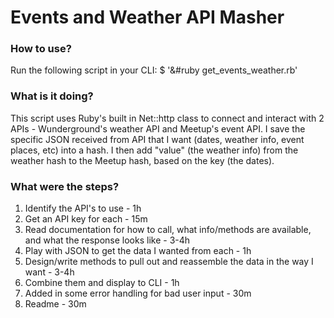 Events and Weather API Masher
==============================


### How to use?
Run the following script in your CLI:
$ '&#ruby get_events_weather.rb'


### What is it doing?
This script uses Ruby's built in Net::http class to connect and interact with 2
APIs - Wunderground's weather API and Meetup's event API.
I save the specific JSON received from API that I want (dates, weather info, event places, etc) into a hash.
I then add "value" (the weather info) from the weather hash to the Meetup hash, based on the key (the dates).

### What were the steps?
1. Identify the API's to use - 1h
2. Get an API key for each - 15m
3. Read documentation for how to call, what info/methods are available, and what the response looks like - 3-4h
4. Play with JSON to get the data I wanted from each - 1h
5. Design/write methods to pull out and reassemble the data in the way I want - 3-4h
6. Combine them and display to CLI - 1h
7. Added in some error handling for bad user input - 30m
8. Readme - 30m
